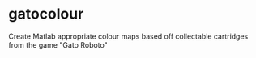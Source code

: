 # gatocolour
Create Matlab appropriate colour maps based off collectable cartridges from the game "Gato Roboto"
